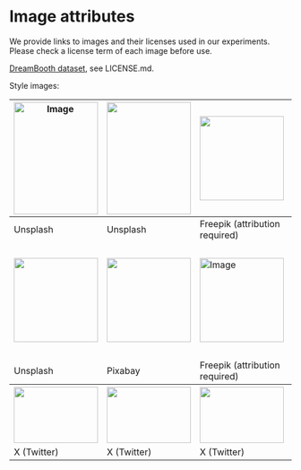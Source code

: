 # Image attributes

We provide links to images and their licenses used in our experiments. Please check a license term of each image before use.

[DreamBooth dataset](https://github.com/google/dreambooth), see LICENSE.md. <br />

Style images:

<table>
<thead>
  <tr>
    <th><img src="https://images.unsplash.com/photo-1637819203905-2294a31391d3?q=80&w=3000&auto=format&fit=crop&ixlib=rb-4.0.3&ixid=M3wxMjA3fDB8MHxwaG90by1wYWdlfHx8fGVufDB8fHx8fA%3D%3D" alt="Image" width="150" height="200"></th>
    <th><img src="https://images.unsplash.com/photo-1634926878768-2a5b3c42f139?ixlib=rb-4.0.3&ixid=M3wxMjA3fDB8MHxwaG90by1wYWdlfHx8fGVufDB8fHx8fA%3D%3D&auto=format&fit=crop&w=912&q=80" width="150" height="200"></th>
    <th><img src="https://img.freepik.com/free-psd/three-dimensional-real-estate-icon-mock-up_23-2149729145.jpg?w=996&t=st=1685117577~exp=1685118177~hmac=2d789df87b156c2e5578c8ddb69e4a3b3176206f81b774d9faea7492a4eafc0f" width="150" height="150"></th>
    <th><img src="https://images.unsplash.com/photo-1612760721786-a42eb89aba02?ixlib=rb-4.0.3&ixid=M3wxMjA3fDB8MHxwaG90by1wYWdlfHx8fGVufDB8fHx8fA%3D%3D&auto=format&fit=crop&w=735&q=80" alt="Image" width="150" height="200"></th>
    <th><img src="https://images.unsplash.com/photo-1627229045047-b53784b1c121?q=80&w=1940&auto=format&fit=crop&ixlib=rb-4.0.3&ixid=M3wxMjA3fDB8MHxwaG90by1wYWdlfHx8fGVufDB8fHx8fA%3D%3D" alt="Image" width="150" height="200"></th>
    <th><img src="https://upload.wikimedia.org/wikipedia/commons/thumb/a/aa/Vincent_van_Gogh_-_Self-portrait_with_grey_felt_hat_-_Google_Art_Project.jpg/1024px-Vincent_van_Gogh_-_Self-portrait_with_grey_felt_hat_-_Google_Art_Project.jpg" alt="Image" width="150" height="180"></th>
  </tr>
</thead>
<tbody>
  <tr>
    <td> Unsplash</td>
    <td> Unsplash</td>
    <td> Freepik (attribution required)</td>
    <td> Unsplash</td>
    <td> Unsplash</td>
    <td> Public domain</td>
  </tr>
  <tr>
    <td><img src="https://images.unsplash.com/photo-1636391891394-56a534be9a1b?ixlib=rb-4.0.3&ixid=M3wxMjA3fDB8MHxwaG90by1wYWdlfHx8fGVufDB8fHx8fA%3D%3D&auto=format&fit=crop&w=1160&q=80" width="150" height="150"></td>
    <td><img src="https://cdn.pixabay.com/photo/2023/06/05/07/19/einstein-8041625_1280.png" width="150" height="150"></td>
    <td><img src="https://img.freepik.com/free-vector/biophilic-design-workspace-abstract-concept_335657-3081.jpg?w=996&t=st=1685117412~exp=1685118012~hmac=cc89e22bd6dbeb3c2fc06396035863e612149b04ed6dee90791292a7151a4dd2" alt="Image" width="150" height="150"></td>
    <td><img src="https://cdn.pixabay.com/photo/2018/01/18/15/45/stub-3090540_1280.jpg" width="150" height="105"></td>
    <td><img src="https://images.unsplash.com/photo-1604854574894-1be73ca43cb8?q=80&w=3343&auto=format&fit=crop&ixlib=rb-4.0.3&ixid=M3wxMjA3fDB8MHxwaG90by1wYWdlfHx8fGVufDB8fHx8fA%3D%3D" width="150" height="200"></td>
    <td><img src="https://images.unsplash.com/photo-1637234852730-677079a9d718?ixlib=rb-4.0.3&ixid=M3wxMjA3fDB8MHxwaG90by1wYWdlfHx8fGVufDB8fHx8fA%3D%3D&auto=format&fit=crop&w=735&q=80" width="150" height="200"></td>
  </tr>
  <tr>
    <td> Unsplash</td>
    <td> Pixabay</td>
    <td> Freepik (attribution required)</td>
    <td> Pixabay</td>
    <td> Unsplash</td>
    <td> Unsplash</td>
  </tr>
  <tr>
    <th><img src="https://pbs.twimg.com/media/GF4u0LBXAAAe8cw?format=jpg&name=large" width="150" height="100"></th>
    <th><img src="https://pbs.twimg.com/media/GFl6onRXsAAg55g?format=jpg&name=large" width="150" height="100"></th>
    <th><img src="https://pbs.twimg.com/media/GDunUrhWEAA7p5s?format=jpg&name=large" width="150" height="100"></th>
    <th><img src="https://pbs.twimg.com/media/GDzKjQ1WMAAHTox?format=jpg&name=large" width="150" height="100"></th>
    <th><img src="https://pbs.twimg.com/media/GDoICjQWwAEhStF?format=jpg&name=large" width="150" height="100"></th>
    <th><img src="https://pbs.twimg.com/media/GEi2fK5XQAA8qfX?format=jpg&name=large" width="150" height="100"></th>
  </tr>
  <tr>
    <td> X (Twitter)</td>
    <td> X (Twitter)</td>
    <td> X (Twitter)</td>
    <td> X (Twitter)</td>
    <td> X (Twitter)</td>
    <td> X (Twitter)</td>
  </tr>
</tbody>
</table>
